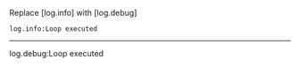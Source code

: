 Replace [log.info] with [log.debug]

```hyperlambda
log.info:Loop executed
```
---
log.debug:Loop executed
